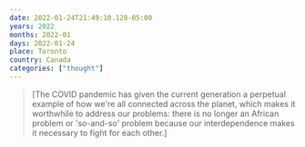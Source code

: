 ```yaml
---
date: 2022-01-24T21:49:10.128-05:00
years: 2022
months: 2022-01
days: 2022-01-24
place: Toronto
country: Canada
categories: ["thought"]
---
```

> [The COVID pandemic has given the current generation a perpetual example of how we're all connected across the planet, which makes it worthwhile to address our problems: there is no longer an African problem or 'so-and-so' problem because our interdependence makes it necessary to fight for each other.]
